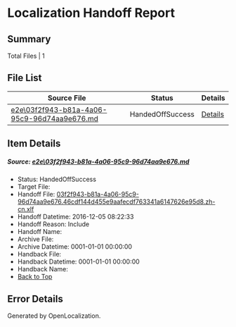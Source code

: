 # <a name='report-top'></a> Localization Handoff Report

## Summary
 Total Files | 1

## File List
 Source File | Status | Details 
 ----------- | ------ | ------- 
 [e2e\03f2f943-b81a-4a06-95c9-96d74aa9e676.md](https://github.com/OpenLocalizationTestOrg/ol-test0/blob/3c8c99695ca0083ccccdbfd3001c747b8ce6436a/e2e/03f2f943-b81a-4a06-95c9-96d74aa9e676.md) | HandedOffSuccess | [Details](#adecab8679d5c831db6e48d335fb212ce259465e1)

## Item Details
##### <a name='adecab8679d5c831db6e48d335fb212ce259465e1'></a> Source: [e2e\03f2f943-b81a-4a06-95c9-96d74aa9e676.md](https://github.com/OpenLocalizationTestOrg/ol-test0/blob/3c8c99695ca0083ccccdbfd3001c747b8ce6436a/e2e/03f2f943-b81a-4a06-95c9-96d74aa9e676.md)
* Status: HandedOffSuccess
* Target File: 
* Handoff File: [03f2f943-b81a-4a06-95c9-96d74aa9e676.46cdf144d455e9aafecdf763341a6147626e95d8.zh-cn.xlf](https://github.com/OpenLocalizationTestOrg/ol-test0-handoff/blob/0b8bcfd038c530a23719a1f5884099630da48223/ol-handoff/OpenLocalizationTestOrg/ol-test0-zhcn/qimu/ht/03f2f943-b81a-4a06-95c9-96d74aa9e676.46cdf144d455e9aafecdf763341a6147626e95d8.zh-cn.xlf)
* Handoff Datetime: 2016-12-05 08:22:33
* Handoff Reason: Include
* Handoff Name: 
* Archive File: 
* Archive Datetime: 0001-01-01 00:00:00
* Handback File: 
* Handback Datetime: 0001-01-01 00:00:00
* Handback Name: 
* [Back to Top](#report-top)


## Error Details

Generated by OpenLocalization.
